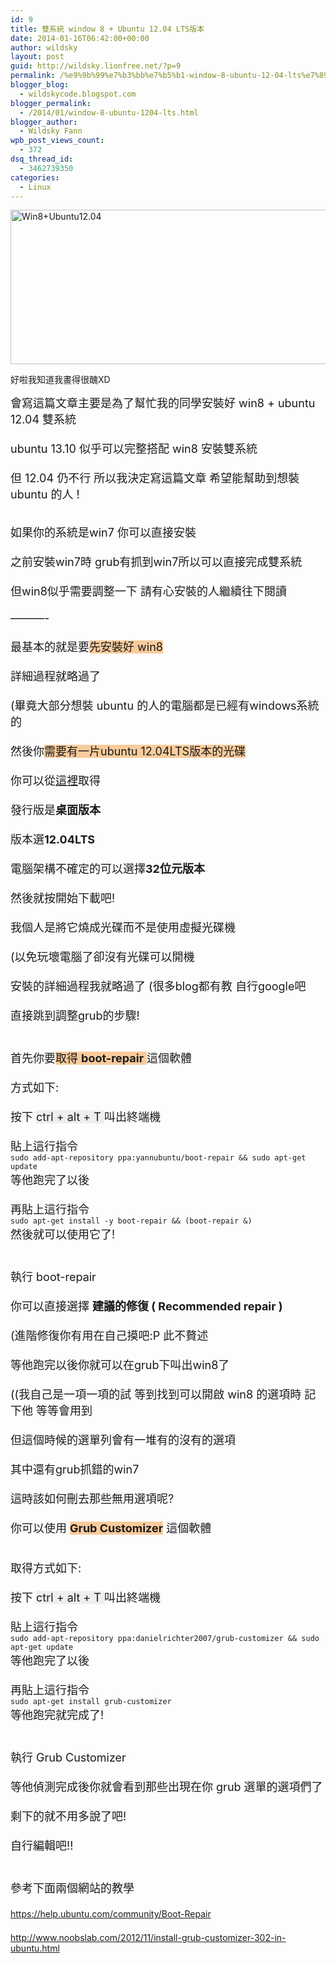 ```yaml
---
id: 9
title: 雙系統 window 8 + Ubuntu 12.04 LTS版本
date: 2014-01-16T06:42:00+00:00
author: wildsky
layout: post
guid: http://wildsky.lionfree.net/?p=9
permalink: /%e9%9b%99%e7%b3%bb%e7%b5%b1-window-8-ubuntu-12-04-lts%e7%89%88%e6%9c%ac/
blogger_blog:
  - wildskycode.blogspot.com
blogger_permalink:
  - /2014/01/window-8-ubuntu-1204-lts.html
blogger_author:
  - Wildsky Fann
wpb_post_views_count:
  - 372
dsq_thread_id:
  - 3462739350
categories:
  - Linux
---
```

<div class="pf-content">
  <p>
    <a title="Flickr 上 kevin_boy3110 的 Win8+Ubuntu12.04" href="https://www.flickr.com/photos/71353772@N04/14020836235/"><img src="https://farm3.staticflickr.com/2908/14020836235_daa6aab161.jpg" alt="Win8+Ubuntu12.04" width="807" height="247" /></a>
  </p>
  
  <p>
    好啦我知道我畫得很醜XD
  </p>
  
  <p>
    <span style="font-size: large;">會寫這篇文章主要是為了幫忙我的同學安裝好 win8 + ubuntu 12.04 雙系統</span><br /> <span style="font-size: large;"><br /> </span><span style="font-size: large;">ubuntu 13.10 似乎可以完整搭配 win8 安裝雙系統</span><br /> <span style="font-size: large;"><br /> </span><span style="font-size: large;">但 12.04 仍不行 所以我決定寫這篇文章 希望能幫助到想裝 ubuntu 的人 !</span><!--more MORE...-->
  </p>
  
  <p>
    <span style="font-size: large;"><br /> </span><span style="font-size: large;">如果你的系統是win7 你可以直接安裝</span><br /> <span style="font-size: large;"><br /> </span><span style="font-size: large;">之前安裝win7時 grub有抓到win7所以可以直接完成雙系統</span><br /> <span style="font-size: large;"><br /> </span><span style="font-size: large;">但win8似乎需要調整一下 請有心安裝的人繼續往下閱讀</span><br /> <span style="font-size: large;"><br /> </span><span style="font-size: large;">&#8212;&#8212;&#8212;-</span><br /> <span style="font-size: large;"><br /> </span><span style="font-size: large;">最基本的就是要<span style="background-color: #f9cb9c;">先安裝好 win8</span></span><br /> <span style="font-size: large;"><br /> </span><span style="font-size: large;">詳細過程就略過了</span><br /> <span style="font-size: large;"><br /> </span><span style="font-size: large;">(畢竟大部分想裝 ubuntu 的人的電腦都是已經有windows系統的 </span><br /> <span style="font-size: large;"><br /> </span><span style="font-size: large;">然後你<span style="background-color: #f9cb9c;">需要有一片ubuntu 12.04LTS版本的光碟</span></span><br /> <span style="font-size: large;"><br /> </span><span style="font-size: large;">你可以從<a href="http://www.ubuntu-tw.org/modules/tinyd0/" target="_blank">這裡</a>取得</span><br /> <span style="font-size: large;"><br /> </span><span style="font-size: large;">發行版是<b>桌面版本</b></span><br /> <span style="font-size: large;"><br /> </span><span style="font-size: large;">版本選<b>12.04LTS </b></span><br /> <span style="font-size: large;"><br /> </span><span style="font-size: large;">電腦架構不確定的可以選擇<b>32位元版本</b></span><br /> <span style="font-size: large;"><br /> </span><span style="font-size: large;">然後就按開始下載吧!</span><br /> <span style="font-size: large;"><br /> </span><span style="font-size: large;">我個人是將它燒成光碟而不是使用虛擬光碟機</span><br /> <span style="font-size: large;"><br /> </span><span style="font-size: large;">(以免玩壞電腦了卻沒有光碟可以開機</span><br /> <span style="font-size: large;"><br /> </span><span style="font-size: large;">安裝的詳細過程我就略過了 (很多blog都有教 自行google吧</span><br /> <span style="font-size: large;"><br /> </span><span style="font-size: large;">直接跳到調整grub的步驟!</span><br /> <span style="font-size: large;"><br /> </span><span style="font-size: large;"><br /> </span><span style="font-size: large;">首先你要<span style="background-color: #f9cb9c;">取得 <b>boot-repair</b> </span>這個軟體</span><br /> <span style="font-size: large;"><br /> </span><span style="font-size: large;">方式如下:</span><br /> <span style="font-size: large;"><br /> </span><span style="font-size: large;">按下 <span style="background-color: #eeeeee;">ctrl + alt + T </span>叫出終端機</span><br /> <span style="font-size: large;"><br /> </span><span style="font-size: large;">貼上這行指令</span><br /> <code>sudo add-apt-repository ppa:yannubuntu/boot-repair && sudo apt-get update</code><br /> <span style="font-size: large;">等他跑完了以後</span><br /> <span style="font-size: large;"><br /> </span><span style="font-size: large;">再貼上這行指令</span><br /> <code>sudo apt-get install -y boot-repair && (boot-repair &)</code><br /> <span style="font-size: large;">然後就可以使用它了!</span><br /> <span style="font-size: large;"><br /> </span><span style="font-size: large;"><br /> </span><span style="font-size: large;">執行 boot-repair</span><br /> <span style="font-size: large;"><br /> </span><span style="font-size: large;">你可以直接選擇 <b>建議的修復 ( Recommended repair )</b></span><br /> <span style="font-size: large;"><br /> </span><span style="font-size: large;">(進階修復你有用在自己摸吧:P 此不贅述</span><br /> <span style="font-size: large;"><br /> </span><span style="font-size: large;">等他跑完以後你就可以在grub下叫出win8了</span><br /> <span style="font-size: large;"><br /> </span><span style="font-size: large;">((我自己是一項一項的試 等到找到可以開啟 win8 的選項時 記下他 等等會用到 </span><br /> <span style="font-size: large;"><br /> </span><span style="font-size: large;">但這個時候的選單列會有一堆有的沒有的選項</span><br /> <span style="font-size: large;"><br /> </span><span style="font-size: large;">其中還有grub抓錯的win7</span><br /> <span style="font-size: large;"><br /> </span><span style="font-size: large;">這時該如何刪去那些無用選項呢?</span><br /> <span style="font-size: large;"><br /> </span><span style="font-size: large;">你可以使用<span style="font-weight: normal;"> <span style="background-color: #f9cb9c;"><b>Grub Customizer</b></span> 這個軟體</span></span><br /> <span style="font-size: large; font-weight: normal;"><br /> </span><br /> <span style="font-size: large;">取得方式如下:</span><br /> <span style="font-size: large;"><br /> </span><span style="font-size: large;">按下 <span style="background-color: #eeeeee;">ctrl + alt + T </span>叫出終端機</span><br /> <span style="font-size: large;"><br /> </span><span style="font-size: large;">貼上這行指令</span><br /> <code>sudo add-apt-repository ppa:danielrichter2007/grub-customizer && sudo apt-get update</code><br /> <span style="font-size: large;">等他跑完了以後</span><br /> <span style="font-size: large;"><br /> </span><span style="font-size: large;">再貼上這行指令</span><br /> <code>sudo apt-get install grub-customizer</code><br /> <span style="font-size: large;">等他跑完就完成了!</span><br /> <span style="font-size: large;"><br /> </span><span style="font-size: large;"><br /> </span><span style="font-size: large;">執行 <span style="font-weight: normal;">Grub Customizer</span></span><br /> <span style="font-size: large;"><br /> </span><span style="font-size: large; font-weight: normal;">等他偵測完成後你就會看到那些出現在你 grub 選單的選項們了</span><br /> <span style="font-size: large;"><br /> </span><span style="font-size: large; font-weight: normal;">剩下的就不用多說了吧!</span><br /> <span style="font-size: large;"><br /> </span><span style="font-size: large; font-weight: normal;">自行編輯吧!!</span><br /> <span style="font-size: large;"><br /> </span><span style="font-size: large;"><br /> </span><span style="font-size: large;">參考下面兩個網站的教學</span><br /> <span style="font-size: large;"><br /> </span><a href="https://help.ubuntu.com/community/Boot-Repair" target="_blank">https://help.ubuntu.com/community/Boot-Repair</a><br /> <span style="font-size: large;"><br /> </span><a href="http://www.noobslab.com/2012/11/install-grub-customizer-302-in-ubuntu.html" target="_blank">http://www.noobslab.com/2012/11/install-grub-customizer-302-in-ubuntu.html</a>
  </p>
</div>